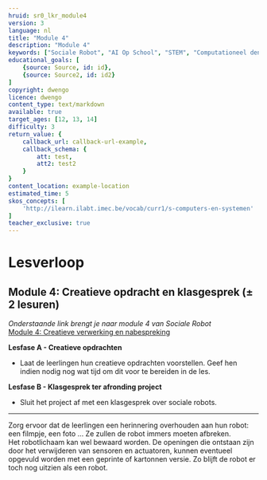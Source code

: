 ```yaml
---
hruid: sr0_lkr_module4
version: 3
language: nl
title: "Module 4"
description: "Module 4"
keywords: ["Sociale Robot", "AI Op School", "STEM", "Computationeel denken", "Grafisch programmeren"]
educational_goals: [
    {source: Source, id: id}, 
    {source: Source2, id: id2}
]
copyright: dwengo
licence: dwengo
content_type: text/markdown
available: true
target_ages: [12, 13, 14]
difficulty: 3
return_value: {
    callback_url: callback-url-example,
    callback_schema: {
        att: test,
        att2: test2
    }
}
content_location: example-location
estimated_time: 5
skos_concepts: [
    'http://ilearn.ilabt.imec.be/vocab/curr1/s-computers-en-systemen'
]
teacher_exclusive: true
---
```


# Lesverloop
## Module 4: Creatieve opdracht en klasgesprek (± 2 lesuren)

*Onderstaande link brengt je naar module 4 van Sociale Robot* <br>
[Module 4: Creatieve verwerking en nabespreking](https://www.dwengo.org/socialerobot4 "Module 4")  

**Lesfase A - Creatieve opdrachten**
* Laat de leerlingen hun creatieve opdrachten voorstellen. Geef hen indien nodig nog wat tijd om dit voor te bereiden in de les.


**Lesfase B - Klasgesprek ter afronding project**
* Sluit het project af met een klasgesprek over sociale robots.

***
Zorg ervoor dat de leerlingen een herinnering overhouden aan hun robot: een filmpje, een foto ... Ze zullen de robot immers moeten afbreken.  
Het robotlichaam kan wel bewaard worden. De openingen die ontstaan zijn door het verwijderen van sensoren en actuatoren, kunnen eventueel opgevuld worden met een geprinte of kartonnen versie. Zo blijft de robot er toch nog uitzien als een robot.